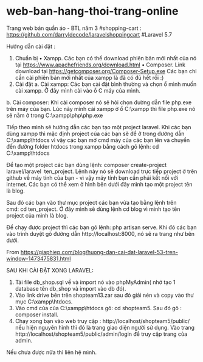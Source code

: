 # web-ban-hang-thoi-trang-online
Trang web bán quần áo - BTL năm 3
#shopping-cart : https://github.com/darryldecode/laravelshoppingcart
#Laravel 5.7


Hướng dẫn cài đặt :
1. Chuẩn bị
	• Xampp. Các bạn có thể download phiên bản mới nhất của nó tại https://www.apachefriends.org/download.html
	• Composer. Link download tại https://getcomposer.org/Composer-Setup.exe
Các bạn chỉ cần cài phiên bản mới nhất của xampp là đã có đủ hết rồi :)
2. Cài đặt
a. Cài xampp: Các bạn cài đặt bình thường và chọn ổ mình muốn cài xampp. Ở đây mình cài vào ổ C máy của mình.

b. Cài composer: Khi cài composer nó sẽ hỏi chọn đường dẫn file php.exe trên máy của bạn. Lúc nãy mình cài xampp ở ổ C:\xampp thì file php.exe nó sẽ nằm ở trong C:\xampp\php\php.exe

Tiếp theo mình sẽ hướng dẫn các bạn tạo một project laravel. Khi các bạn dùng xampp thì mặc định project của các bạn sẽ để ở trong đường dẫn C:\xampp\htdocs vì vậy các bạn mở cmd máy của các bạn lên và chuyển đến đường folder htdocs trong xampp bằng cách gõ lệnh: cd C:\xampp\htdocs

Để tạo một project các bạn dùng lệnh: composer create-project laravel/laravel  ten_project. Lệnh này nó sẽ download trực tiếp project ở trên github về máy tính của bạn - vì vậy máy tính bạn cần phải kết nối với internet. Các bạn có thể xem ở hình bên dưới đây mình tạo một project tên là blog.

Sau đó các bạn vào thư mục project các bạn vừa tạo bằng lệnh trên cmd: cd ten_project. Ở đây mình sẽ dùng lệnh cd blog vì mình tạo tên project của mình là blog.

Để chạy được project thì các bạn gõ lệnh: php artisan serve. Khi đó các bạn vào trình duyệt gõ đường dẫn http://localhost:8000, nó sẽ ra trang như bên dưới. 

From <https://giaphiep.com/blog/huong-dan-cai-dat-laravel-53-tren-window-1473475831.html> 


SAU KHI CÀI ĐẶT XONG LARAVEL: 
 1. Tải file db_shop.sql về và import nó vào phpMyAdmin( nhớ tạo 1 database tên db_shop và import vào db đó).
 2. Vào link drive bên trên shopteam13.zar sau đó giải nén và copy vào thư mục C:\xampp\htdocs.
 3. Vào cmd của của C:\xampp\htdocs gõ: cd shopteam5. Sau đó gõ : composer install. 
 4. Chạy xong bạn vào web truy cập : http://localhost/shopteam5/public/  nếu hiện nguyên hình thì đó là trang giao diện người sử dụng.
 Vào trang http://localhost/shopteam5/public/admin/login để truy cập trang của admin. 
 
 Nếu chưa được nữa thì liên hệ mình.


